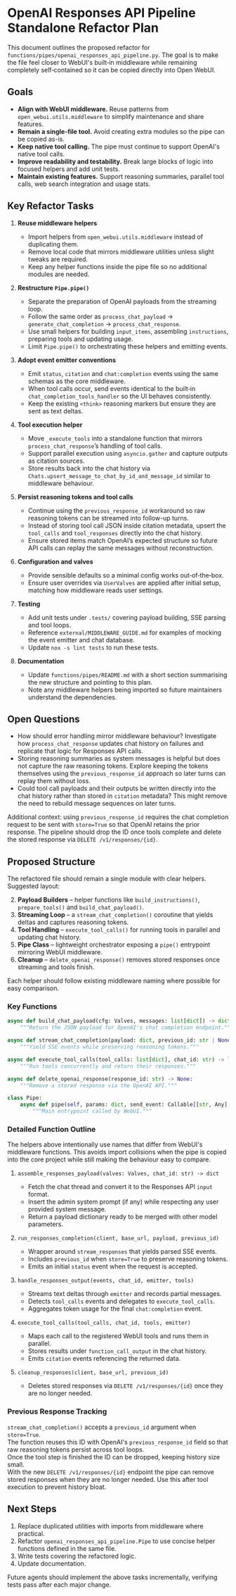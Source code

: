 # OpenAI Responses API Pipeline Standalone Refactor Plan

This document outlines the proposed refactor for `functions/pipes/openai_responses_api_pipeline.py`. The goal is to make the file feel closer to WebUI's built‑in middleware while remaining completely self‑contained so it can be copied directly into Open WebUI.

## Goals

- **Align with WebUI middleware.** Reuse patterns from `open_webui.utils.middleware` to simplify maintenance and share features.
- **Remain a single-file tool.** Avoid creating extra modules so the pipe can be copied as-is.
- **Keep native tool calling.** The pipe must continue to support OpenAI's native tool calls.
- **Improve readability and testability.** Break large blocks of logic into focused helpers and add unit tests.
- **Maintain existing features.** Support reasoning summaries, parallel tool calls, web search integration and usage stats.

## Key Refactor Tasks

1. **Reuse middleware helpers**
   - Import helpers from `open_webui.utils.middleware` instead of duplicating them.
   - Remove local code that mirrors middleware utilities unless slight tweaks are required.
   - Keep any helper functions inside the pipe file so no additional modules are needed.

2. **Restructure `Pipe.pipe()`**
   - Separate the preparation of OpenAI payloads from the streaming loop.
   - Follow the same order as `process_chat_payload` → `generate_chat_completion` → `process_chat_response`.
   - Use small helpers for building `input_items`, assembling `instructions`, preparing tools and updating usage.
   - Limit `Pipe.pipe()` to orchestrating these helpers and emitting events.

3. **Adopt event emitter conventions**
   - Emit `status`, `citation` and `chat:completion` events using the same schemas as the core middleware.
   - When tool calls occur, send events identical to the built‑in `chat_completion_tools_handler` so the UI behaves consistently.
   - Keep the existing `<think>` reasoning markers but ensure they are sent as text deltas.

4. **Tool execution helper**
   - Move `_execute_tools` into a standalone function that mirrors `process_chat_response`’s handling of tool calls.
   - Support parallel execution using `asyncio.gather` and capture outputs as citation sources.
   - Store results back into the chat history via `Chats.upsert_message_to_chat_by_id_and_message_id` similar to middleware behaviour.

5. **Persist reasoning tokens and tool calls**
   - Continue using the `previous_response_id` workaround so raw reasoning tokens can be streamed into follow-up turns.
   - Instead of storing tool call JSON inside citation metadata, upsert the `tool_calls` and `tool_responses` directly into the chat history.
   - Ensure stored items match OpenAI’s expected structure so future API calls can replay the same messages without reconstruction.

6. **Configuration and valves**
   - Provide sensible defaults so a minimal config works out‑of‑the‑box.
   - Ensure user overrides via `UserValves` are applied after initial setup, matching how middleware reads user settings.

7. **Testing**
   - Add unit tests under `.tests/` covering payload building, SSE parsing and tool loops.
   - Reference `external/MIDDLEWARE_GUIDE.md` for examples of mocking the event emitter and chat database.
   - Update `nox -s lint tests` to run these tests.

8. **Documentation**
   - Update `functions/pipes/README.md` with a short section summarising the new structure and pointing to this plan.
   - Note any middleware helpers being imported so future maintainers understand the dependencies.

## Open Questions

- How should error handling mirror middleware behaviour? Investigate how `process_chat_response` updates chat history on failures and replicate that logic for Responses API calls.
- Storing reasoning summaries as system messages is helpful but does not capture the raw reasoning tokens. Explore keeping the tokens themselves using the `previous_response_id` approach so later turns can replay them without loss.
- Could tool call payloads and their outputs be written directly into the chat history rather than stored in `citation` metadata? This might remove the need to rebuild message sequences on later turns.

Additional context: using `previous_response_id` requires the chat completion request to be sent with `store=True` so that OpenAI retains the prior response. The pipeline should drop the ID once tools complete and delete the stored response via `DELETE /v1/responses/{id}`.

## Proposed Structure

The refactored file should remain a single module with clear helpers.  
Suggested layout:


2. **Payload Builders** – helper functions like `build_instructions()`, `prepare_tools()` and `build_chat_payload()`.
3. **Streaming Loop** – a `stream_chat_completion()` coroutine that yields deltas and captures reasoning tokens.
4. **Tool Handling** – `execute_tool_calls()` for running tools in parallel and updating chat history.
5. **Pipe Class** – lightweight orchestrator exposing a `pipe()` entrypoint mirroring WebUI middleware.
6. **Cleanup** – `delete_openai_response()` removes stored responses once streaming and tools finish.

Each helper should follow existing middleware naming where possible for easy comparison.

### Key Functions

```python
async def build_chat_payload(cfg: Valves, messages: list[dict]) -> dict:
    """Return the JSON payload for OpenAI's chat completion endpoint."""

async def stream_chat_completion(payload: dict, previous_id: str | None) -> AsyncIterator[Event]:
    """Yield SSE events while preserving reasoning tokens."""

async def execute_tool_calls(tool_calls: list[dict], chat_id: str) -> list[dict]:
    """Run tools concurrently and return their responses."""

async def delete_openai_response(response_id: str) -> None:
    """Remove a stored response via the OpenAI API."""

class Pipe:
    async def pipe(self, params: dict, send_event: Callable[[str, Any], Awaitable[None]]):
        """Main entrypoint called by WebUI."""
```

### Detailed Function Outline

The helpers above intentionally use names that differ from WebUI's middleware
functions. This avoids import collisions when the pipe is copied into the core
project while still making the behaviour easy to compare.

1. `assemble_responses_payload(valves: Valves, chat_id: str) -> dict`
   - Fetch the chat thread and convert it to the Responses API `input` format.
   - Insert the admin system prompt (if any) while respecting any user provided
     system message.
   - Return a payload dictionary ready to be merged with other model parameters.

2. `run_responses_completion(client, base_url, payload, previous_id)`
   - Wrapper around `stream_responses` that yields parsed SSE events.
   - Includes `previous_id` when `store=True` to preserve reasoning tokens.
   - Emits an initial `status` event when the request is accepted.

3. `handle_responses_output(events, chat_id, emitter, tools)`
   - Streams text deltas through `emitter` and records partial messages.
   - Detects `tool_calls` events and delegates to `execute_tool_calls`.
   - Aggregates token usage for the final `chat:completion` event.

4. `execute_tool_calls(tool_calls, chat_id, tools, emitter)`
   - Maps each call to the registered WebUI tools and runs them in parallel.
   - Stores results under `function_call_output` in the chat history.
   - Emits `citation` events referencing the returned data.

5. `cleanup_responses(client, base_url, previous_id)`
   - Deletes stored responses via `DELETE /v1/responses/{id}` once they are no
     longer needed.

### Previous Response Tracking

`stream_chat_completion()` accepts a `previous_id` argument when `store=True`.  
The function reuses this ID with OpenAI's `previous_response_id` field so that raw reasoning tokens persist across tool loops.  
Once the tool step is finished the ID can be dropped, keeping history size small.  
With the new `DELETE /v1/responses/{id}` endpoint the pipe can remove stored responses when they are no longer needed. Use this after tool execution to prevent history bloat.

## Next Steps

1. Replace duplicated utilities with imports from middleware where practical.
2. Refactor `openai_responses_api_pipeline.Pipe` to use concise helper functions defined in the same file.
3. Write tests covering the refactored logic.
4. Update documentation.

Future agents should implement the above tasks incrementally, verifying tests pass after each major change.
